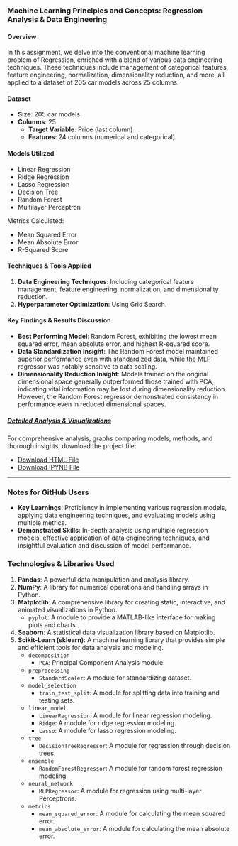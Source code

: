 ### Machine Learning Principles and Concepts: Regression Analysis & Data Engineering

#### Overview

In this assignment, we delve into the conventional machine learning problem of Regression, enriched with a blend of various data engineering techniques. These techniques include management of categorical features, feature engineering, normalization, dimensionality reduction, and more, all applied to a dataset of 205 car models across 25 columns.

#### Dataset

- **Size**: 205 car models
- **Columns**: 25
  - **Target Variable**: Price (last column)
  - **Features**: 24 columns (numerical and categorical)

#### Models Utilized

- Linear Regression
- Ridge Regression
- Lasso Regression
- Decision Tree
- Random Forest
- Multilayer Perceptron

Metrics Calculated:
- Mean Squared Error
- Mean Absolute Error
- R-Squared Score

#### Techniques & Tools Applied

1. **Data Engineering Techniques**: Including categorical feature management, feature engineering, normalization, and dimensionality reduction.
2. **Hyperparameter Optimization**: Using Grid Search.
   
#### Key Findings & Results Discussion

- **Best Performing Model**: Random Forest, exhibiting the lowest mean squared error, mean absolute error, and highest R-squared score.
- **Data Standardization Insight**: The Random Forest model maintained superior performance even with standardized data, while the MLP regressor was notably sensitive to data scaling.
- **Dimensionality Reduction Insight**: Models trained on the original dimensional space generally outperformed those trained with PCA, indicating vital information may be lost during dimensionality reduction. However, the Random Forest regressor demonstrated consistency in performance even in reduced dimensional spaces.

##### [Detailed Analysis & Visualizations](#Analysis)
For comprehensive analysis, graphs comparing models, methods, and thorough insights, download the project file:
- [Download HTML File](https://1drv.ms/u/s!AiFPoorne5KpjCdqKOdduZzNzOUt?e=2e2mDr)
- [Download IPYNB File](https://1drv.ms/u/s!AiFPoorne5KpjCZI84SiyFmxr8cg?e=MsifDd)

---

### Notes for GitHub Users
- **Key Learnings**: Proficiency in implementing various regression models, applying data engineering techniques, and evaluating models using multiple metrics.
- **Demonstrated Skills**: In-depth analysis using multiple regression models, effective application of data engineering techniques, and insightful evaluation and discussion of model performance.

### Technologies & Libraries Used

1. **Pandas**: A powerful data manipulation and analysis library.
2. **NumPy**: A library for numerical operations and handling arrays in Python.
3. **Matplotlib**: A comprehensive library for creating static, interactive, and animated visualizations in Python.
   - `pyplot`: A module to provide a MATLAB-like interface for making plots and charts.
4. **Seaborn**: A statistical data visualization library based on Matplotlib.
5. **Scikit-Learn (sklearn)**: A machine learning library that provides simple and efficient tools for data analysis and modeling.
   - `decomposition`
     - `PCA`: Principal Component Analysis module.
   - `preprocessing`
     - `StandardScaler`: A module for standardizing dataset.
   - `model_selection`
     - `train_test_split`: A module for splitting data into training and testing sets.
   - `linear_model`
     - `LinearRegression`: A module for linear regression modeling.
     - `Ridge`: A module for ridge regression modeling.
     - `Lasso`: A module for lasso regression modeling.
   - `tree`
     - `DecisionTreeRegressor`: A module for regression through decision trees.
   - `ensemble`
     - `RandomForestRegressor`: A module for random forest regression modeling.
   - `neural_network`
     - `MLPRegressor`: A module for regression using multi-layer Perceptrons.
   - `metrics`
     - `mean_squared_error`: A module for calculating the mean squared error.
     - `mean_absolute_error`: A module for calculating the mean absolute error.



